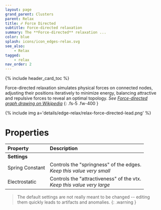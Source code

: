 ```yaml
---
layout: page
grand_parent: Clusters
parent: Relax
title: ☍ Force Directed
subtitle: Force-directed relaxation
summary: The **Force-directed** relaxation ...
color: blue
splash: icons/icon_edges-relax.svg
see_also:
    - Relax
tagged: 
    - relax
nav_order: 2
---
```


{% include header_card_toc %}

Force-directed relaxation simulates physical forces on connected nodes, adjusting their positions iteratively to minimize energy, balancing attractive and repulsive forces to reveal an optimal topology. *See [Force-directed graph drawing on Wikipedia](https://en.wikipedia.org/wiki/Force-directed_graph_drawing)*
{: .fs-5 .fw-400 } 

{% include img a='details/edge-relax/relax-force-directed-lead.png' %}

# Properties

| Property       | Description          |
|:-------------|:------------------|
|**Settings**||
| Spring Constant           | Controls the "springness" of the edges.<br>*Keep this value very small* |
| Electrostatic          | Controls the "attractiveness" of the vtx.<br>*Keep this value very large* |

> The default settings are not really meant to be changed -- editing them quickly leads to artifacts and anomalies.
{: .warning }
